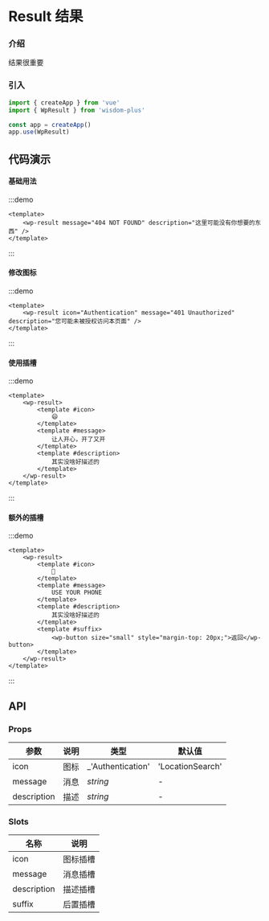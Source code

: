 # Result 结果

### 介绍

结果很重要

### 引入

```js
import { createApp } from 'vue'
import { WpResult } from 'wisdom-plus'

const app = createApp()
app.use(WpResult)
```

## 代码演示

#### 基础用法

:::demo
```vue
<template>
    <wp-result message="404 NOT FOUND" description="这里可能没有你想要的东西" />
</template>
```
:::

#### 修改图标

:::demo
```vue
<template>
    <wp-result icon="Authentication" message="401 Unauthorized" description="您可能未被授权访问本页面" />
</template>
```
:::

#### 使用插槽

:::demo
```vue
<template>
    <wp-result>
        <template #icon>
            😄
        </template>
        <template #message>
            让人开心，开了又开
        </template>
        <template #description>
            其实没啥好描述的
        </template>
    </wp-result>
</template>
```
:::

#### 额外的插槽

:::demo
```vue
<template>
    <wp-result>
        <template #icon>
            📱
        </template>
        <template #message>
            USE YOUR PHONE
        </template>
        <template #description>
            其实没啥好描述的
        </template>
        <template #suffix>
            <wp-button size="small" style="margin-top: 20px;">返回</wp-button>
        </template>
    </wp-result>
</template>
```
:::

## API

### Props

| 参数      | 说明           | 类型                                                                | 默认值 |
| --------- | -------------- | ------------------------------------------------------------------- | ------ |
| icon   | 图标       | _'Authentication' | 'LocationSearch' | 'PageNotFound' | 'SecureLogin' | 'WaitingForYou'_          | 'PageNotFound'     |
| message     | 消息   | _string_           | -      |
| description   | 描述 | _string_ | -      |

### Slots

| 名称    | 说明     |
| ------- | -------- |
| icon | 图标插槽 |
| message | 消息插槽 |
| description | 描述插槽 |
| suffix | 后置插槽 |